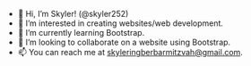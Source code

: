 - 👋 Hi, I’m Skyler! (@skyler252)
- 👀 I’m interested in creating websites/web development.
- 🌱 I’m currently learning Bootstrap.
- 💞️ I’m looking to collaborate on a website using Bootstrap.
- 📫 You can reach me at skyleringberbarmitzvah@gmail.com.

<!---
skyler252/skyler252 is a ✨ special ✨ repository because its `README.md` (this file) appears on your GitHub profile.
You can click the Preview link to take a look at your changes.
--->
